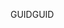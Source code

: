  <span data-ttu-id="bddcc-101">GUID</span><span class="sxs-lookup"><span data-stu-id="bddcc-101">GUID</span></span> 